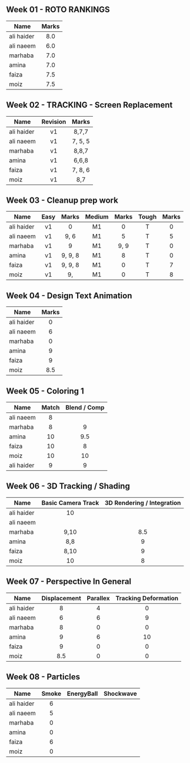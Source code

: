 ## Week 01 - ROTO RANKINGS
| Name   |      Marks      |
|----------|:-------------:|
| ali haider | 8.0 |
| ali naeem  | 6.0 |
| marhaba    | 7.0 |
| amina      | 7.0 |
| faiza      | 7.5 |
| moiz       | 7.5 |

## Week 02 - TRACKING - Screen Replacement

| Name   | Revision  |   Marks      |
|----------|:--:|:-------------:|
| ali haider |v1| 8,7,7|
| ali naeem  |v1| 7, 5, 5 |
| marhaba    |v1| 8,8,7 |
| amina      |v1| 6,6,8 |
| faiza      |v1| 7, 8, 6 |
| moiz       |v1| 8,7 |

## Week 03 - Cleanup prep work

| Name   | Easy  | Marks | Medium |  Marks | Tough |Marks |
|----------|:--:|:---:|:---:|:---:| :---:|:---:|
| ali haider |v1| 0     |M1|0|T|0|
| ali naeem  |v1| 9, 6  |M1|5|T|5|
| marhaba    |v1| 9  |M1|9, 9|T|0|
| amina      |v1| 9, 9, 8  |M1|8|T|0|
| faiza      |v1| 9, 9, 8  |M1|0|T|7|
| moiz       |v1| 9,     |M1|0|T|8|

## Week 04 - Design Text Animation

| Name   | Marks |
|----------|:--:|
| ali haider |0|
| ali naeem  |6|
| marhaba    |0|
| amina      |9|
| faiza      |9|
| moiz       |8.5|

## Week 05 - Coloring 1

| Name   | Match |  Blend / Comp |
|----------|:--:|:--:|
| ali naeem  |8||
| marhaba    |8|9|
| amina      |10|9.5|
| faiza      |10|8|
| moiz       |10|10|
| ali haider |9|9|

## Week 06 - 3D Tracking / Shading

| Name   | Basic Camera Track |3D Rendering / Integration |
|----------|:--:|:--:|
| ali haider |10||
| ali naeem  |||
| marhaba    |9,10|8.5|
| amina      |8,8|9|
| faiza      |8,10|9|
| moiz       |10|8|

## Week 07 - Perspective In General

| Name   | Displacement | Parallex | Tracking Deformation|
|----------|:--:|:--:|:--:|
| ali haider |8|4|0|
| ali naeem  |6|6|9|
| marhaba    |8|0|0|
| amina      |9|6|10|
| faiza      |9|0|0|
| moiz       |8.5|0|0|



## Week 08 - Particles

| Name   | Smoke | EnergyBall | Shockwave |
|----------|:--:|:--:|:--:|
| ali haider |6||
| ali naeem  |5||
| marhaba    |0||
| amina      |0||
| faiza      |6||
| moiz       |0||
